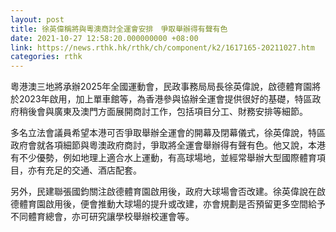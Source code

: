 ```yaml
---
layout: post
title: 徐英偉稱將與粵澳商討全運會安排　爭取舉辦得有聲有色
date: 2021-10-27 12:58:20.000000000 +08:00
link: https://news.rthk.hk/rthk/ch/component/k2/1617165-20211027.htm
categories: rthk
---
```


粵港澳三地將承辦2025年全國運動會，民政事務局局長徐英偉說，啟德體育園將於2023年啟用，加上單車館等，為香港參與協辦全運會提供很好的基礎，特區政府稍後會與廣東及澳門方面展開商討工作，包括項目分工、財務安排等細節。

多名立法會議員希望本港可否爭取舉辦全運會的開幕及閉幕儀式，徐英偉說，特區政府會就各項細節與粵澳政府商討，爭取將全運會舉辦得有聲有色。他又說，本港有不少優勢，例如地理上適合水上運動，有高球場地，並經常舉辦大型國際體育項目，亦有充足的交通、酒店配套。

另外，民建聯張國鈞關注啟德體育園啟用後，政府大球場會否改建。徐英偉說在啟德體育園啟用後，便會推動大球場的提升或改建，亦會規劃是否預留更多空間給予不同體育總會，亦可研究讓學校舉辦校運會等。
